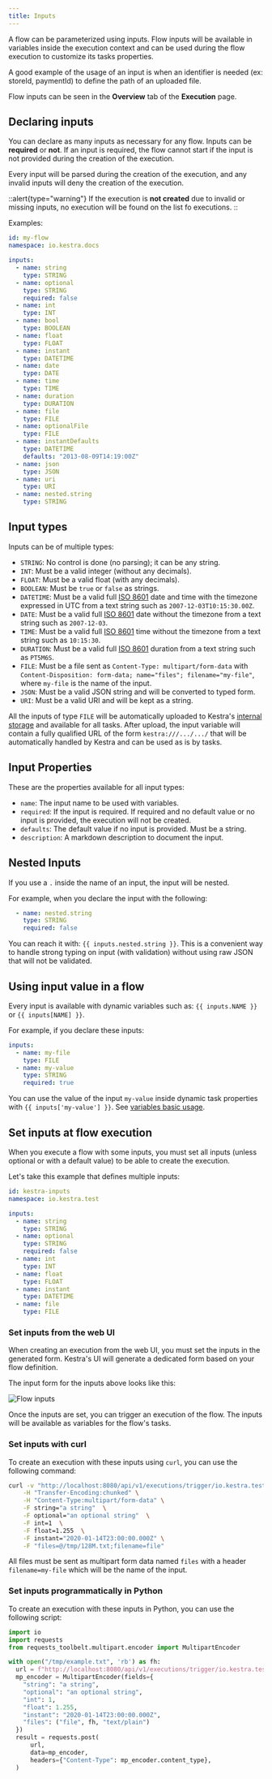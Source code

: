 ```yaml
---
title: Inputs
---
```


A flow can be parameterized using inputs. Flow inputs will be available in variables inside the execution context and can be used during the flow execution to customize its tasks properties.

A good example of the usage of an input is when an identifier is needed (ex: storeId, paymentId) to define the path of an uploaded file.

Flow inputs can be seen in the **Overview** tab of the **Execution** page.

## Declaring inputs

You can declare as many inputs as necessary for any flow. Inputs can be **required** or **not**.
If an input is required, the flow cannot start if the input is not provided during the creation of the execution.

Every input will be parsed during the creation of the execution, and any invalid inputs will deny the creation of the execution.

::alert{type="warning"}
If the execution is **not created** due to invalid or missing inputs, no execution will be found on the list fo executions.
::

Examples:

```yaml
id: my-flow
namespace: io.kestra.docs

inputs:
  - name: string
    type: STRING
  - name: optional
    type: STRING
    required: false
  - name: int
    type: INT
  - name: bool
    type: BOOLEAN
  - name: float
    type: FLOAT
  - name: instant
    type: DATETIME
  - name: date
    type: DATE
  - name: time
    type: TIME
  - name: duration
    type: DURATION
  - name: file
    type: FILE
  - name: optionalFile
    type: FILE
  - name: instantDefaults
    type: DATETIME
    defaults: "2013-08-09T14:19:00Z"
  - name: json
    type: JSON
  - name: uri
    type: URI
  - name: nested.string
    type: STRING
```

## Input types
Inputs can be of multiple types:

- `STRING`: No control is done (no parsing); it can be any string.
- `INT`: Must be a valid integer (without any decimals).
- `FLOAT`: Must be a valid float (with any decimals).
- `BOOLEAN`: Must be `true` or `false` as strings.
- `DATETIME`: Must be a valid full [ISO 8601](https://en.wikipedia.org/wiki/ISO_8601) date and time with the timezone expressed in UTC from a text string such as `2007-12-03T10:15:30.00Z`.
- `DATE`: Must be a valid full [ISO 8601](https://en.wikipedia.org/wiki/ISO_8601) date without the timezone from a text string such as `2007-12-03`.
- `TIME`: Must be a valid full [ISO 8601](https://en.wikipedia.org/wiki/ISO_8601) time without the timezone from a text string such as `10:15:30`.
- `DURATION`: Must be a valid full [ISO 8601](https://en.wikipedia.org/wiki/ISO_8601) duration from a text string such as `PT5M6S`.
- `FILE`: Must be a file sent as `Content-Type: multipart/form-data` with `Content-Disposition: form-data; name="files"; filename="my-file"`, where `my-file` is the name of the input.
- `JSON`: Must be a valid JSON string and will be converted to typed form.
- `URI`: Must be a valid URI and will be kept as a string.

All the inputs of type `FILE` will be automatically uploaded to Kestra's [internal storage](../08.architecture.md#the-internal-storage) and available for all tasks. After upload, the input variable will contain a fully qualified URL of the form `kestra:///.../.../` that will be automatically handled by Kestra and can be used as is by tasks.

## Input Properties
These are the properties available for all input types:

- `name`: The input name to be used with variables.
- `required`: If the input is required. If required and no default value or no input is provided, the execution will not be created.
- `defaults`: The default value if no input is provided. Must be a string.
- `description`: A markdown description to document the input.


## Nested Inputs

If you use a `.` inside the name of an input, the input will be nested.

For example, when you declare the input with the following:

```yaml
  - name: nested.string
    type: STRING
    required: false
```

You can reach it with: `{{ inputs.nested.string }}`. This is a convenient way to handle strong typing on input (with validation) without using raw JSON that will not be validated.


## Using input value in a flow

Every input is available with dynamic variables such as: `{{ inputs.NAME }}` or `{{ inputs[NAME] }}`.

For example, if you declare these inputs:
```yaml
inputs:
  - name: my-file
    type: FILE
  - name: my-value
    type: STRING
    required: true
```

You can use the value of the input `my-value` inside dynamic task properties with `{{ inputs['my-value'] }}`. See [variables basic usage](./03.variables/02.basic-usage.md).

## Set inputs at flow execution

When you execute a flow with some inputs, you must set all inputs (unless optional or with a default value) to be able to create the execution.

Let's take this example that defines multiple inputs:

```yaml
id: kestra-inputs
namespace: io.kestra.test

inputs:
  - name: string
    type: STRING
  - name: optional
    type: STRING
    required: false
  - name: int
    type: INT
  - name: float
    type: FLOAT
  - name: instant
    type: DATETIME
  - name: file
    type: FILE
```

### Set inputs from the web UI

When creating an execution from the web UI, you must set the inputs in the generated form. Kestra's UI will generate a dedicated form based on your flow definition.

The input form for the inputs above looks like this:

![Flow inputs](/docs/developer-guide/inputs/inputs.jpg)

Once the inputs are set, you can trigger an execution of the flow. The inputs will be available as variables for the flow's tasks.


### Set inputs with curl

To create an execution with these inputs using `curl`, you can use the following command:

```bash
curl -v "http://localhost:8080/api/v1/executions/trigger/io.kestra.test/kestra-inputs" \
    -H "Transfer-Encoding:chunked" \
    -H "Content-Type:multipart/form-data" \
    -F string="a string"  \
    -F optional="an optional string"  \
    -F int=1  \
    -F float=1.255  \
    -F instant="2020-01-14T23:00:00.000Z" \
    -F "files=@/tmp/128M.txt;filename=file"
```

All files must be sent as multipart form data named `files` with a header `filename=my-file` which will be the name of the input.

### Set inputs programmatically in Python

To create an execution with these inputs in Python, you can use the following script:

```python
import io
import requests
from requests_toolbelt.multipart.encoder import MultipartEncoder

with open("/tmp/example.txt", 'rb') as fh:
  url = f"http://localhost:8080/api/v1/executions/trigger/io.kestra.test/kestra-inputs"
  mp_encoder = MultipartEncoder(fields={
    "string": "a string",
    "optional": "an optional string",
    "int": 1,
    "float": 1.255,
    "instant": "2020-01-14T23:00:00.000Z",
    "files": ("file", fh, "text/plain")
  })
  result = requests.post(
      url,
      data=mp_encoder,
      headers={"Content-Type": mp_encoder.content_type},
  )
```
